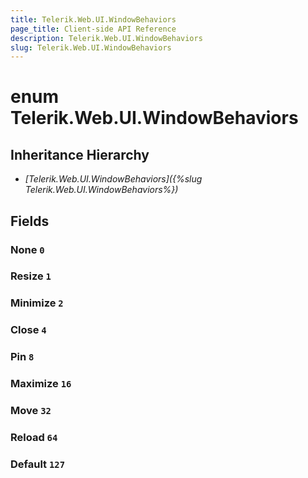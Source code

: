 ```yaml
---
title: Telerik.Web.UI.WindowBehaviors
page_title: Client-side API Reference
description: Telerik.Web.UI.WindowBehaviors
slug: Telerik.Web.UI.WindowBehaviors
---
```


# enum Telerik.Web.UI.WindowBehaviors

## Inheritance Hierarchy

* *[Telerik.Web.UI.WindowBehaviors]({%slug Telerik.Web.UI.WindowBehaviors%})*

## Fields

### None `0`

### Resize `1`

### Minimize `2`

### Close `4`

### Pin `8`

### Maximize `16`

### Move `32`

### Reload `64`

### Default `127`


